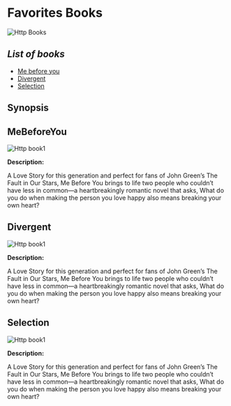 # **Favorites Books**

![Http Books](https://images.indianexpress.com/2020/04/books_1200.jpg)

## *List of books*

- [Me before you](#MeBeforeYou)
- [Divergent](#Divergent)
- [Selection](#Selection)

## Synopsis

## MeBeforeYou 

![Http book1](https://cinemusefilms.files.wordpress.com/2016/06/87-me-before-you.jpg)

**Description:**

A Love Story for this generation and perfect for fans of John Green’s The Fault in Our Stars, Me Before You brings to life two people who couldn’t have less in common—a heartbreakingly romantic novel that asks, What do you do when making the person you love happy also means breaking your own heart?

## Divergent  

![Http book1](https://miro.medium.com/max/1200/1*yIzUmPvTvPP9BojTkxGxJA.jpeg)

**Description:**

A Love Story for this generation and perfect for fans of John Green’s The Fault in Our Stars, Me Before You brings to life two people who couldn’t have less in common—a heartbreakingly romantic novel that asks, What do you do when making the person you love happy also means breaking your own heart?

## Selection

![Http book1](https://s3-us-west-2.amazonaws.com/tabs.web.media/b/b/bb99/bb99-square-400.jpg)

**Description:**

A Love Story for this generation and perfect for fans of John Green’s The Fault in Our Stars, Me Before You brings to life two people who couldn’t have less in common—a heartbreakingly romantic novel that asks, What do you do when making the person you love happy also means breaking your own heart?